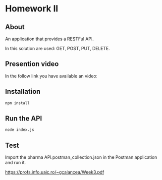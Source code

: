 # Homework II

## About

An application that provides a RESTFul API.

In this solution are used: GET, POST, PUT, DELETE.

## Presention video

In the follow link you have available an video: 


## Installation

```bash
npm install
```

## Run the API

```bash
node index.js
```

## Test

Import the pharma API.postman_collection.json in the Postman application and run it.

https://profs.info.uaic.ro/~gcalancea/Week3.pdf
